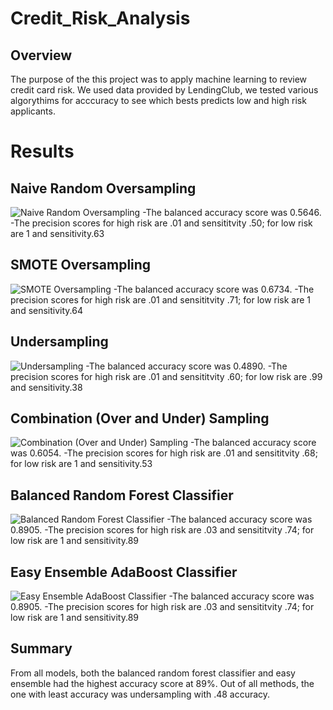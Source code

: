 # Credit_Risk_Analysis

## Overview

The purpose of the this project was to apply machine learning to review credit card risk. We used data provided by LendingClub, we tested various algorythims for acccuracy to see which bests predicts low and high risk applicants.

# Results

## Naive Random Oversampling

![Naive Random Oversampling](https://user-images.githubusercontent.com/88119288/149676566-ae8ff929-a5bc-4485-83fe-bb8400587401.PNG)
-The balanced accuracy score was 0.5646.
-The precision scores for high risk are .01 and sensititvity .50; for low risk are 1 and sensitivity.63

## SMOTE Oversampling
![SMOTE Oversampling](https://user-images.githubusercontent.com/88119288/149676700-c1bb359c-d1dc-4ece-9bc6-939b783911cb.PNG)
-The balanced accuracy score was 0.6734.
-The precision scores for high risk are .01 and sensititvity .71; for low risk are 1 and sensitivity.64

## Undersampling
![Undersampling](https://user-images.githubusercontent.com/88119288/149676705-76a216e4-c598-4681-84cb-54c57c3d5f44.PNG)
-The balanced accuracy score was 0.4890.
-The precision scores for high risk are .01 and sensititvity .60; for low risk are .99 and sensitivity.38


## Combination (Over and Under) Sampling
![Combination (Over and Under) Sampling](https://user-images.githubusercontent.com/88119288/149676680-33df9b4e-ef31-4f6a-828f-ddb291c214e7.PNG)
-The balanced accuracy score was 0.6054.
-The precision scores for high risk are .01 and sensititvity .68; for low risk are 1 and sensitivity.53


## Balanced Random Forest Classifier
![Balanced Random Forest Classifier](https://user-images.githubusercontent.com/88119288/149676677-59f8ae06-f5b1-4cf4-b460-dffeef6bd7b2.PNG)
-The balanced accuracy score was 0.8905.
-The precision scores for high risk are .03 and sensititvity .74; for low risk are 1 and sensitivity.89


## Easy Ensemble AdaBoost Classifier
![Easy Ensemble AdaBoost Classifier](https://user-images.githubusercontent.com/88119288/149676685-9cf53975-c3f5-40c3-b085-a608ed83e896.PNG)
-The balanced accuracy score was 0.8905.
-The precision scores for high risk are .03 and sensititvity .74; for low risk are 1 and sensitivity.89

## Summary
From all models, both the balanced random forest classifier and easy ensemble had the highest accuracy score at 89%. Out of all methods, the one with least accuracy was undersampling with .48 accuracy. 
